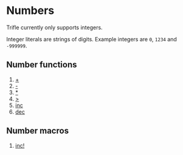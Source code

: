 # Numbers

Trifle currently only supports integers.

Integer literals are strings of digits. Example integers are `0`,
`1234` and `-999999`.

## Number functions

1. [+](Numbers-Add.md)
2. [-](Numbers-Subtract.md)
3. [*](Numbers-Multiply.md)
4. [>](Numbers-LessThan.md)
5. [inc](Numbers-Inc.md)
6. [dec](Numbers-Dec.md)

## Number macros

1. [inc!](Numbers-IncMacro.md)
